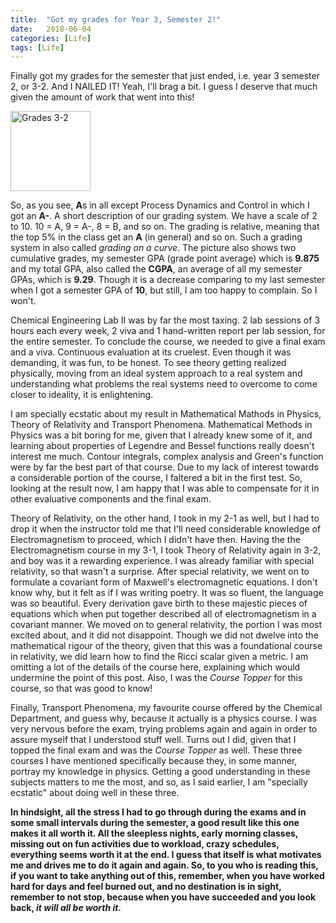 ```yaml
---
title:  "Got my grades for Year 3, Semester 2!"
date:   2018-06-04
categories: [Life]
tags: [Life]
---
```

Finally got my grades for the semester that just ended, i.e. year 3 semester 2, or 3-2. And I NAILED IT! Yeah, I'll brag a bit. I guess I deserve that much given the amount of work that went into this!

<img src="theStarlord.github.io/images/3-2-2.png" alt="Grades 3-2" width="128" height="128">

So, as you see, **A**s in all except Process Dynamics and Control in which I got an **A-**. A short description of our grading system. We have a scale of 2 to 10. 10 = A, 9 = A-, 8 = B, and so on. The grading is relative, meaning that the top 5% in the class get an **A** (in general) and so on. Such a grading system in also called *grading on a curve*. The picture also shows two cumulative grades, my semester GPA (grade point average) which is **9.875** and my total GPA, also called the **CGPA**, an average of all my semester GPAs, which is **9.29**. Though it is a decrease comparing to my last semester when I got a semester GPA of **10**, but still, I am too happy to complain. So I won't.

Chemical Engineering Lab II was by far the most taxing. 2 lab sessions of 3 hours each every week, 2 viva and 1 hand-written report per lab session, for the entire semester. To conclude the course, we needed to give a final exam and a viva. Continuous evaluation at its cruelest. Even though it was demanding, it was fun, to be honest. To see theory getting realized physically, moving from an ideal system approach to a real system and understanding what problems the real systems need to overcome to come closer to ideality, it is enlightening.

I am specially ecstatic about my result in Mathematical Mathods in Physics, Theory of Relativity and Transport Phenomena. Mathematical Methods in Physics was a bit boring for me, given that I already knew some of it, and learning about properties of Legendre and Bessel functions really doesn't interest me much. Contour integrals, complex analysis and Green's function were by far the best part of that course. Due to my lack of interest towards a considerable portion of the course, I faltered a bit in the first test. So, looking at the result now, I am happy that I was able to compensate for it in other evaluative components and the final exam. 

Theory of Relativity, on the other hand, I took in my 2-1 as well, but I had to drop it when the instructor told me that I'll need considerable knowledge of Electromagnetism to proceed, which I didn't have then. Having the the Electromagnetism course in my 3-1, I took Theory of Relativity again in 3-2, and boy was it a rewarding experience. I was already familiar with special relativity, so that wasn't a surprise. After special relativity, we went on to formulate a covariant form of Maxwell's electromagnetic equations. I don't know why, but it felt as if I was writing poetry. It was so fluent, the language was so beautiful. Every derivation gave birth to these majestic pieces of equations which when put together described all of electromagnetism in a covariant manner. We moved on to general relativity, the portion I was most excited about, and it did not disappoint. Though we did not dwelve into the mathematical rigour of the theory, given that this was a foundational course in relativity, we did learn how to find the Ricci scalar given a metric. I am omitting a lot of the details of the course here, explaining which would undermine the point of this post. Also, I was the *Course Topper* for this course, so that was good to know!

Finally, Transport Phenomena, my favourite course offered by the Chemical Department, and guess why, because it actually is a physics course. I was very nervous before the exam, trying problems again and again in order to assure myself that I understood stuff well. Turns out I did, given that I topped the final exam and was the *Course Topper* as well. These three courses I have mentioned specifically because they, in some manner, portray my knowledge in physics. Getting a good understanding in these subjects matters to me the most, and so, as I said earlier, I am "specially ecstatic" about doing well in these three.

**In hindsight, all the stress I had to go through during the exams and in some small intervals during the semester, a good result like this one makes it all worth it. All the sleepless nights, early morning classes, missing out on fun activities due to workload, crazy schedules, everything seems worth it at the end. I guess that itself is what motivates me and drives me to do it again and again. So, to you who is reading this, if you want to take anything out of this, remember, when you have worked hard for days and feel burned out, and no destination is in sight, remember to not stop, because when you have succeeded and you look back, _it will all be worth it._**
